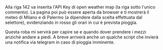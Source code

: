 Alla riga 142 va inserita l'API Key di open weather map (la riga sotto l'unico commento).
La pagina poi può essere aperta da browser e ti mostrerà il meteo di Milano e di Palermo (a dipendere dalla scelta effettuata dal selettore), evidenziando in rosso gli orari in cui è prevista pioggia.

Questa roba mi servirà per capire se e quando dover prendere i mezzi anziché andare a piedi.
A breve arriverà anche un qualche script che invierà una notifica via telegram in caso di pioggia imminente.
